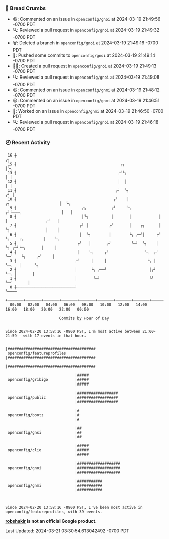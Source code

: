### 🍞 Bread Crumbs

 * 😃: Commented on an issue in `openconfig/gnoi` at 2024-03-19 21:49:56 -0700 PDT
 * 🔍: Reviewed a pull request in  `openconfig/gnoi` at 2024-03-19 21:49:32 -0700 PDT
 * 🗑: Deleted a branch in `openconfig/gnoi` at 2024-03-19 21:49:16 -0700 PDT
 * 🚢: Pushed some commits to `openconfig/gnoi` at 2024-03-19 21:49:14 -0700 PDT
 * ✍🏼: Created a pull request in `openconfig/gnoi` at 2024-03-19 21:49:13 -0700 PDT
 * 🔍: Reviewed a pull request in  `openconfig/gnoi` at 2024-03-19 21:49:08 -0700 PDT
 * 😃: Commented on an issue in `openconfig/gnmi` at 2024-03-19 21:48:12 -0700 PDT
 * 😃: Commented on an issue in `openconfig/gnmi` at 2024-03-19 21:46:51 -0700 PDT
 * 👀: Worked on an issue in `openconfig/gnmi` at 2024-03-19 21:46:50 -0700 PDT
 * 🔍: Reviewed a pull request in  `openconfig/gnoi` at 2024-03-19 21:46:18 -0700 PDT

### 🕘 Recent Activity
```
 16 ┼                                                                                         ╭╮
 15 ┤                                              ╭╮                                         │╰╮
 13 ┤                                             ╭╯╰╮                                        │ │
 12 ┤                                             │  │                                        │ │
 11 ┤                                            ╭╯  ╰╮                                      ╭╯ │
 10 ┤                                           ╭╯    │              ╭╮                      │  ╰╮
  9 ┤                             ╭╮           ╭╯     ╰╮            ╭╯╰───╮                  │   │
  8 ┤                             │╰╮          │       │            │     │                 ╭╯   │
  7 ┤                            ╭╯ │         ╭╯       │    ╭╮      │     ╰╮                │    │
  6 ┤                            │  ╰╮        │        ╰╮ ╭─╯│     ╭╯      ╰╮    ╭╮         │    ╰╮
  5 ┤                           ╭╯   │       ╭╯         ╰─╯  ╰╮    │        ╰╮ ╭─╯╰─╮       │     │
  4 ┤                           │    ╰╮     ╭╯                ╰╮  ╭╯         ╰─╯    ╰╮     ╭╯     │
  3 ┤                          ╭╯     │     │                  ╰╮ │                  ╰─╮   │      ╰╮
  2 ┤                          │      ╰╮ ╭──╯                   │╭╯                    ╰─╮ │       │
  1 ┤                          │       ╰─╯                      ╰╯                       ╰─╯       │
  0 ┼──────────────────────────╯                                                                   ╰────
    +───────+───────+───────+───────+───────+───────+───────+───────+───────+───────+───────+───────+────
  00:00   02:00   04:00   06:00   08:00   10:00   12:00   14:00   16:00   18:00   20:00   22:00   00:00   

						Commits by Hour of Day


Since 2024-02-20 13:58:16 -0800 PST, I'm most active between 21:00-21:59 - with 17 events in that hour.

```



```
                               |#######################################
 openconfig/featureprofiles    |#######################################
                               |#######################################

                               |#####
 openconfig/gribigo            |#####
                               |#####

                               |##################
 openconfig/public             |##################
                               |##################

                               |#
 openconfig/bootz              |#
                               |#

                               |##
 openconfig/gnsi               |##
                               |##

                               |#####
 openconfig/clio               |#####
                               |#####

                               |###################
 openconfig/gnoi               |###################
                               |###################

                               |###########
 openconfig/gnmi               |###########
                               |###########



Since 2024-02-20 13:58:16 -0800 PST, I've been most active in openconfig/featureprofiles, with 39 events.

```
**[robshakir](mailto:robjs@google.com) is not an official Google product.**  


Last Updated: 2024-03-21 03:30:54.613042492 -0700 PDT

